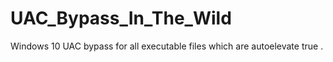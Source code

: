 # UAC_Bypass_In_The_Wild
Windows 10 UAC bypass for all executable files which are autoelevate true . 
